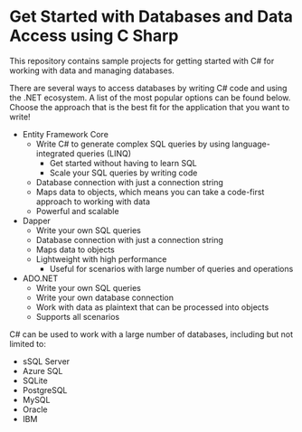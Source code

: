 # Get Started with Databases and Data Access using C Sharp

This repository contains sample projects for getting started with C# for working with data and managing databases.

There are several ways to access databases by writing C# code and using the .NET ecosystem. A list of the most popular options can be found below. Choose the approach that is the best fit for the application that you want to write!

- Entity Framework Core
  - Write C# to generate complex SQL queries by using language-integrated queries (LINQ)
    - Get started without having to learn SQL
    - Scale your SQL queries by writing code
  - Database connection with just a connection string
  - Maps data to objects, which means you can take a code-first approach to working with data
  - Powerful and scalable
- Dapper
  - Write your own SQL queries
  - Database connection with just a connection string
  - Maps data to objects
  - Lightweight with high performance
    - Useful for scenarios with large number of queries and operations
- ADO.NET
  - Write your own SQL queries
  - Write your own database connection
  - Work with data as plaintext that can be processed into objects
  - Supports all scenarios

C# can be used to work with a large number of databases, including but not limited to:

- sSQL Server
- Azure SQL
- SQLite
- PostgreSQL
- MySQL
- Oracle
- IBM
